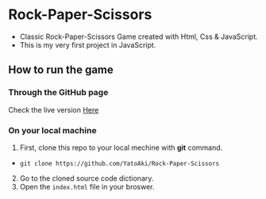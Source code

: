 # Rock-Paper-Scissors

* Classic Rock-Paper-Scissors Game created with Html, Css & JavaScript.
* This is my very first project in JavaScript.

## How to run the game

### Through the GitHub page

Check the live version <a href="https://yatoaki.github.io/Rock-Paper-Scissors/">Here</a>

### On your local machine

1. First, clone this repo to your local mechine with __git__ command.
* `git clone https://github.com/YatoAki/Rock-Paper-Scissors`
2. Go to the cloned source code dictionary.
3. Open the `index.html` file in your broswer.
